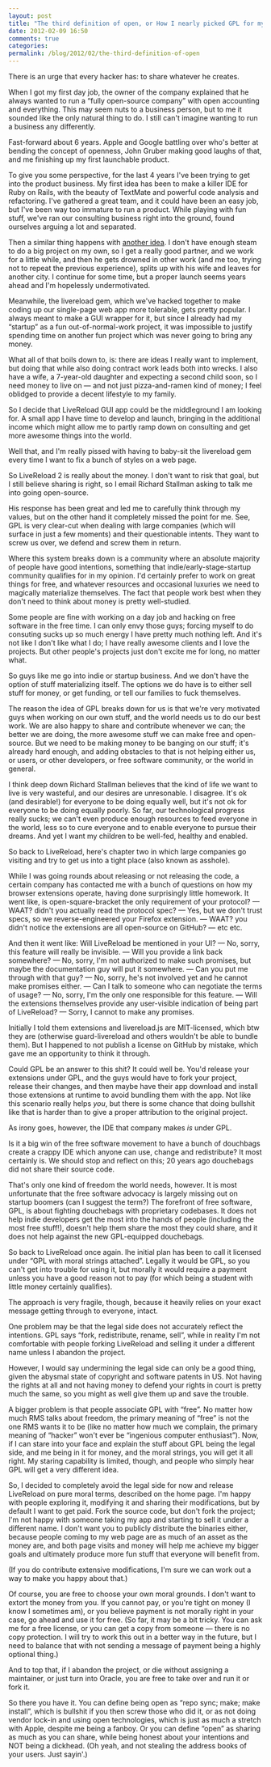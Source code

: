 ```yaml
---
layout: post
title: "The third definition of open, or How I nearly picked GPL for my product, but ended up simply publishing the source with no license (for now)"
date: 2012-02-09 16:50
comments: true
categories:
permalink: /blog/2012/02/the-third-definition-of-open
---
```


There is an urge that every hacker has: to share whatever he creates.

When I got my first day job, the owner of the company explained that he always wanted to run a “fully open-source company” with open accounting and everything. This may seem nuts to a business person, but to me it sounded like the only natural thing to do. I still can't imagine wanting to run a business any differently.

Fast-forward about 6 years. Apple and Google battling over who's better at bending the concept of openness, John Gruber making good laughs of that, and me finishing up my first launchable product.

To give you some perspective, for the last 4 years I've been trying to get into the product business. My first idea has been to make a killer IDE for Ruby on Rails, with the beauty of TextMate and powerful code analysis and refactoring. I've gathered a great team, and it could have been an easy job, but I've been way too immature to run a product. While playing with fun stuff, we've ran our consulting business right into the ground, found ourselves arguing a lot and separated.

Then a similar thing happens with [another idea](http://www.mockko.com/). I don't have enough steam to do a big project on my own, so I get a really good partner, and we work for a little while, and then he gets drowned in other work (and me too, trying not to repeat the previous experience), splits up with his wife and leaves for another city. I continue for some time, but a proper launch seems years ahead and I'm hopelessly undermotivated.

Meanwhile, the livereload gem, which we've hacked together to make coding up our single-page web app more tolerable, gets pretty popular. I always meant to make a GUI wrapper for it, but since I already had my “startup” as a fun out-of-normal-work project, it was impossible to justify spending time on another fun project which was never going to bring any money.

What all of that boils down to, is: there are ideas I really want to implement, but doing that while also doing contract work leads both into wrecks. I also have a wife, a 7-year-old daughter and expecting a second child soon, so I need money to live on — and not just pizza-and-ramen kind of money; I feel oblidged to provide a decent lifestyle to my family.

So I decide that LiveReload GUI app could be the middleground I am looking for. A small app I have time to develop and launch, bringing in the additional income which might allow me to partly ramp down on consulting and get more awesome things into the world.

Well that, and I'm really pissed with having to baby-sit the livereload gem every time I want to fix a bunch of styles on a web page.

So LiveReload 2 is really about the money. I don't want to risk that goal, but I still believe sharing is right, so I email Richard Stallman asking to talk me into going open-source.

His response has been great and led me to carefully think through my values, but on the other hand it completely missed the point for me. See, GPL is very clear-cut when dealing with large companies (which will surface in just a few moments) and their questionable intents. They want to screw us over, we defend and screw them in return.

Where this system breaks down is a community where an absolute majority of people have good intentions, something that indie/early-stage-startup community qualifies for in my opinion. I'd certainly prefer to work on great things for free, and whatever resources and occasional luxuries we need to magically materialize themselves. The fact that people work best when they don't need to think about money is pretty well-studied.

Some people are fine with working on a day job and hacking on free software in the free time. I can only envy those guys; forcing myself to do consuting sucks up so much energy I have pretty much nothing left. And it's not like I don't like what I do; I have really awesome clients and I love the projects. But other people's projects just don't excite me for long, no matter what.

So guys like me go into indie or startup business. And we don't have the option of stuff materializing itself. The options we do have is to either sell stuff for money, or get funding, or tell our families to fuck themselves.

The reason the idea of GPL breaks down for us is that we're very motivated guys when working on our own stuff, and the world needs us to do our best work. We are also happy to share and contribute whenever we can; the better we are doing, the more awesome stuff we can make free and open-source. But we need to be making money to be banging on our stuff; it's already hard enough, and adding obstacles to that is not helping either us, or users, or other developers, or free software community, or the world in general.

I think deep down Richard Stallman believes that the kind of life we want to live is very wasteful, and our desires are unresonable. I disagree. It's ok (and desirable!) for everyone to be doing equally well, but it's not ok for everyone to be doing equally poorly. So far, our technological progress really sucks; we can't even produce enough resources to feed everyone in the world, less so to cure everyone and to enable everyone to pursue their dreams. And yet I want my children to be well-fed, healthy and enabled.

So back to LiveReload, here's chapter two in which large companies go visiting and try to get us into a tight place (also known as asshole).

While I was going rounds about releasing or not releasing the code, a certain company has contacted me with a bunch of questions on how my browser extensions operate, having done surprisingly little homework. It went like, is open-square-bracket the only requirement of your protocol? — WAAT? didn't you actually read the protocol spec? — Yes, but we don't trust specs, so we reverse-engineered your Firefox extension. — WAAT? you didn't notice the extensions are all open-source on GitHub? — etc etc.

And then it went like: Will LiveReload be mentioned in your UI? — No, sorry, this feature will really be invisible. — Will you provide a link back somewhere? — No, sorry, I'm not authorized to make such promises, but maybe the documentation guy will put it somewhere. — Can you put me through with that guy? — No, sorry, he's not involved yet and he cannot make promises either. — Can I talk to someone who can negotiate the terms of usage? — No, sorry, I'm the only one responsible for this feature. — Will the extensions themselves provide any user-visible indication of being part of LiveReload? — Sorry, I cannot to make any promises.

Initially I told them extensions and livereload.js are MIT-licensed, which btw they are (otherwise guard-livereload and others wouldn't be able to bundle them). But I happened to not publish a license on GitHub by mistake, which gave me an opportunity to think it through.

Could GPL be an answer to this shit? It could well be. You'd release your extensions under GPL, and the guys would have to fork your project, release their changes, and then maybe have their app download and install those extensions at runtime to avoid bundling them with the app. Not like this scenario really helps *you*, but there is some chance that doing bullshit like that is harder than to give a proper attribution to the original project.

As irony goes, however, the IDE that company makes *is* under GPL.

Is it a big win of the free software movement to have a bunch of douchbags create a crappy IDE which anyone can use, change and redistribute? It most certainly is. We should stop and reflect on this; 20 years ago douchebags did not share their source code.

That's only one kind of freedom the world needs, however. It is most unfortunate that the free software advocacy is largely missing out on startup boomers (can I suggest the term?) The forefront of free software, GPL, is about fighting douchebags with proprietary codebases. It does not help indie developers get the most into the hands of people (including the most free stuff!), doesn't help them share the most they could share, and it does not help against the new GPL-equipped douchebags.

So back to LiveReload once again. Ihe initial plan has been to call it licensed under “GPL with moral strings attached”. Legally it would be GPL, so you can't get into trouble for using it, but morally it would require a payment unless you have a good reason not to pay (for which being a student with little money certainly qualifies).

The approach is very fragile, though, because it heavily relies on your exact message getting through to everyone, intact.

One problem may be that the legal side does not accurately reflect the intentions. GPL says “fork, redistribute, rename, sell”, while in reality I'm not comfortable with people forking LiveReload and selling it under a different name unless I abandon the project.

However, I would say undermining the legal side can only be a good thing, given the abysmal state of copyright and software patents in US. Not having the rights at all and not having money to defend your rights in court is pretty much the same, so you might as well give them up and save the trouble.

A bigger problem is that people associate GPL with “free”. No matter how much RMS talks about freedom, the primary meaning of “free” is not the one RMS wants it to be (like no matter how much we complain, the primary meaning of “hacker” won't ever be “ingenious computer enthusiast”). Now, if I can stare into your face and explain the stuff about GPL being the legal side, and me being in it for money, and the moral strings, you will get it all right. My staring capability is limited, though, and people who simply hear GPL will get a very different idea.

So, I decided to completely avoid the legal side for now and release LiveReload on pure moral terms, described on the home page. I'm happy with people exploring it, modifying it and sharing their modifications, but by default I want to get paid. Fork the source code, but don't fork the project; I'm not happy with someone taking my app and starting to sell it under a different name. I don't want you to publicly distribute the binaries either, because people coming to my web page are as much of an asset as the money are, and both page visits and money will help me achieve my bigger goals and ultimately produce more fun stuff that everyone will benefit from.

(If you do contribute extensive modifications, I'm sure we can work out a way to make you happy about that.)

Of course, you are free to choose your own moral grounds. I don't want to extort the money from you. If you cannot pay, or you're tight on money (I know I sometimes am), or you believe payment is not morally right in your case, go ahead and use it for free. (So far, it may be a bit tricky. You can ask me for a free license, or you can get a copy from someone — there is no copy protection. I will try to work this out in a better way in the future, but I need to balance that with not sending a message of payment being a highly optional thing.)

And to top that, if I abandon the project, or die without assigning a maintainer, or just turn into Oracle, you are free to take over and run it or fork it.

So there you have it. You can define being open as “repo sync; make; make install”, which is bullshit if you then screw those who did it, or as not doing vendor lock-in and using open technologies, which is just as much a stretch with Apple, despite me being a fanboy. Or you can define “open” as sharing as much as you can share, while being honest about your intentions and NOT being a dickhead. (Oh yeah, and not stealing the address books of your users. Just sayin'.)
